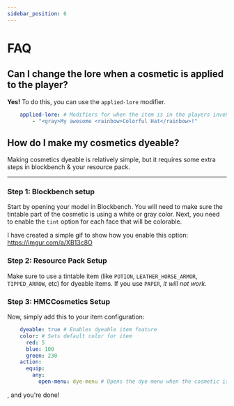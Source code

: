 ```yaml
---
sidebar_position: 6
---
```


# FAQ

## Can I change the lore when a cosmetic is applied to the player?

**Yes!** To do this, you can use the `applied-lore` modifier.
```yaml
    applied-lore: # Modifiers for when the item is in the players inventory
        - "<gray>My awesome <rainbow>Colorful Hat</rainbow>!"
```

## How do I make my cosmetics dyeable?

Making cosmetics dyeable is relatively simple, but it requires some extra steps in blockbench & your resource pack.

---

### Step 1: Blockbench setup

Start by opening your model in Blockbench. You will need to make sure the tintable part of the cosmetic is using a white or gray color.
Next, you need to enable the `tint` option for each face that will be colorable. 

I have created a simple gif to show how you enable this option: https://imgur.com/a/XB13c8O

### Step 2: Resource Pack Setup

Make sure to use a tintable item (like `POTION`, `LEATHER_HORSE_ARMOR`, `TIPPED_ARROW`, etc) for dyeable items. If you use `PAPER`, *it will not work.*

### Step 3: HMCCosmetics Setup

Now, simply add this to your item configuration:
```yaml
    dyeable: true # Enables dyeable item feature
    color: # Sets default color for item
      red: 5
      blue: 100
      green: 230
    action:
      equip:
        any:
          open-menu: dye-menu # Opens the dye menu when the cosmetic is applied.
```
, and you're done!
